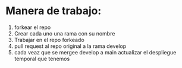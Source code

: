 # Manera de trabajo:

1. forkear el repo
2. Crear cada uno una rama con su nombre
3. Trabajar en el repo forkeado
4. pull request al repo original a la rama develop
5. cada veaz que se mergee develop a main actualizar el despliegue temporal que tenemos
